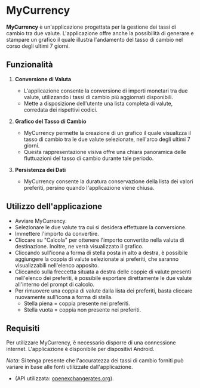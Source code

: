 # MyCurrency

**MyCurrency** è un'applicazione progettata per la gestione dei tassi di cambio tra due valute. L'applicazione offre anche la possibilità di generare e stampare un grafico il quale illustra l'andamento del tasso di cambio nel corso degli ultimi 7 giorni.

## Funzionalità

1. **Conversione di Valuta**
   - L'applicazione consente la conversione di importi monetari tra due valute, utilizzando i tassi di cambio più aggiornati disponibili.
   - Mette a disposizione dell'utente una lista completa di valute, corredata dei rispettivi codici.

2. **Grafico del Tasso di Cambio**
   - MyCurrency permette la creazione di un grafico il quale visualizza il tasso di cambio tra le due valute selezionate, nell'arco degli ultimi 7 giorni.
   - Questa rappresentazione visiva offre una chiara panoramica delle fluttuazioni del tasso di cambio durante tale periodo.

3. **Persistenza dei Dati**
   - MyCurrency consente la duratura conservazione della lista dei valori preferiti, persino quando l'applicazione viene chiusa.
     
## Utilizzo dell'applicazione

- Avviare MyCurrency.
- Selezionare le due valute tra cui si desidera effettuare la conversione.
- Immettere l'importo da convertire.
- Cliccare su "Calcola" per ottenere l'importo convertito nella valuta di destinazione. Inoltre, ne verrà visualizzato il grafico.
- Cliccando sull'icona a forma di stella posta in alto a destra, è possibile aggiungere la coppia di valute selezionate ai preferiti, che saranno visualizzabili nell'elenco apposito.
- Cliccando sulla freccetta situata a destra delle coppie di valute presenti nell'elenco dei preferiti, è possibile esportare direttamente le due valute all'interno del prompt di calcolo.
- Per rimuovere una coppia di valute dalla lista dei preferiti, basta cliccare nuovamente sull'icona a forma di stella.
  - Stella piena = coppia presente nei preferiti.
  - Stella vuota = coppia non presente nei preferiti.

  
## Requisiti

Per utilizzare MyCurrency, è necessario disporre di una connessione internet. L'applicazione è disponibile per dispositivi Android.

*Nota*: Si tenga presente che l'accuratezza dei tassi di cambio forniti può variare in base alle fonti utilizzate dall'applicazione.
 - (API utilizzata: [openexchangerates.org](https://openexchangerates.org)).

